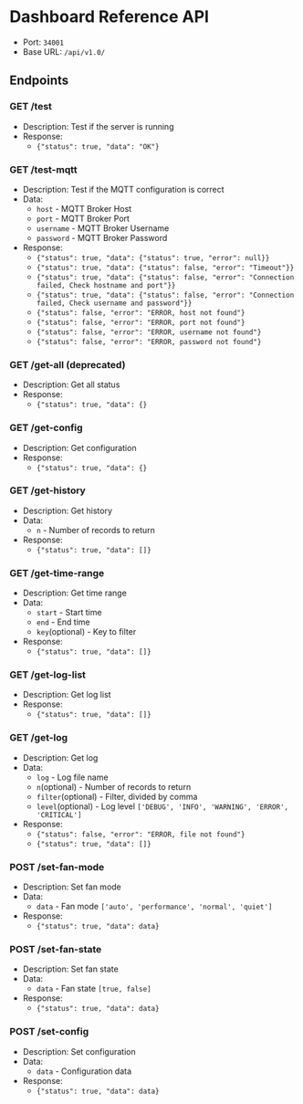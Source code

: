 # Dashboard Reference API

- Port: `34001`
- Base URL: `/api/v1.0/`
  
## Endpoints

### GET /test

- Description: Test if the server is running
- Response: 
  - `{"status": true, "data": "OK"}`

### GET /test-mqtt

- Description: Test if the MQTT configuration is correct
- Data: 
  - `host` - MQTT Broker Host
  - `port` - MQTT Broker Port
  - `username` - MQTT Broker Username
  - `password` - MQTT Broker Password
- Response: 
  - `{"status": true, "data": {"status": true, "error": null}}`
  - `{"status": true, "data": {"status": false, "error": "Timeout"}}`
  - `{"status": true, "data": {"status": false, "error": "Connection failed, Check hostname and port"}}`
  - `{"status": true, "data": {"status": false, "error": "Connection failed, Check username and password"}}`
  - `{"status": false, "error": "ERROR, host not found"}`
  - `{"status": false, "error": "ERROR, port not found"}`
  - `{"status": false, "error": "ERROR, username not found"}`
  - `{"status": false, "error": "ERROR, password not found"}`

### GET /get-all (deprecated)

- Description: Get all status
- Response:
  - `{"status": true, "data": {}`

### GET /get-config

- Description: Get configuration
- Response:
  - `{"status": true, "data": {}`

### GET /get-history

- Description: Get history
- Data:
  - `n` - Number of records to return
- Response:
  - `{"status": true, "data": []}`

### GET /get-time-range

- Description: Get time range
- Data:
  - `start` - Start time
  - `end` - End time
  - `key`(optional) - Key to filter
- Response:
  - `{"status": true, "data": []}`

### GET /get-log-list

- Description: Get log list
- Response:
  - `{"status": true, "data": []}`

### GET /get-log

- Description: Get log
- Data:
  - `log` - Log file name
  - `n`(optional) - Number of records to return
  - `filter`(optional) - Filter, divided by comma
  - `level`(optional) - Log level `['DEBUG', 'INFO', 'WARNING', 'ERROR', 'CRITICAL']`
- Response:
  - `{"status": false, "error": "ERROR, file not found"}`
  - `{"status": true, "data": []}`

### POST /set-fan-mode

- Description: Set fan mode
- Data:
  - `data` - Fan mode `['auto', 'performance', 'normal', 'quiet']`
- Response:
  - `{"status": true, "data": data}`

### POST /set-fan-state

- Description: Set fan state
- Data:
  - `data` - Fan state `[true, false]`
- Response:
  - `{"status": true, "data": data}`

### POST /set-config

- Description: Set configuration
- Data:
  - `data` - Configuration data
- Response:
  - `{"status": true, "data": data}`
